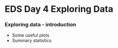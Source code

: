# EDS Day 4 Exploring Data


### Exploring data - introduction

- Some useful plots
- Summary statistics
